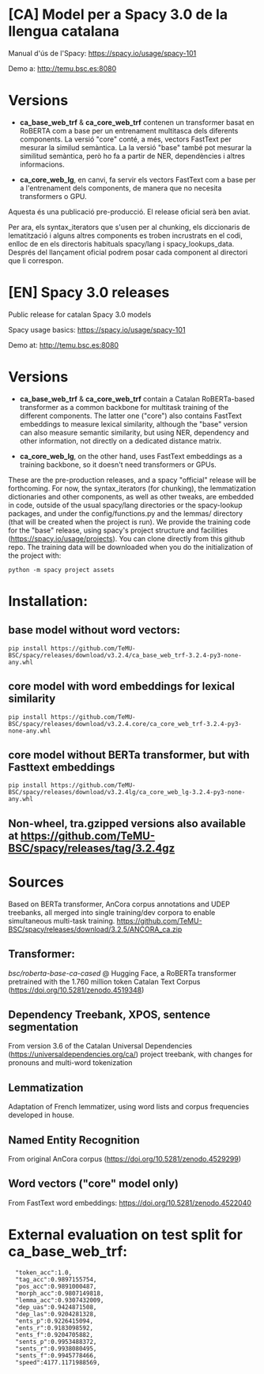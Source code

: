 # [CA] Model per a Spacy 3.0 de la llengua catalana

Manual d'ús de l'Spacy: https://spacy.io/usage/spacy-101

Demo a: http://temu.bsc.es:8080

# Versions

- **ca_base_web_trf** & **ca_core_web_trf** contenen un transformer basat en RoBERTA com a base per un entrenament multitasca dels diferents components. La versió "core" conté, a més, vectors FastText per mesurar la similud semàntica. La la versió "base" també pot mesurar la similitud semàntica, però ho fa a partir de NER, dependències i altres informacions.

- **ca_core_web_lg**, en canvi, fa servir els vectors FastText com a base per a l'entrenament dels components, de manera que no necesita transformers o GPU.

Aquesta és una publicació pre-producció. El release oficial serà ben aviat. 

Per ara, els syntax_iterators que s'usen per al chunking, els diccionaris de lematització i alguns altres components es troben incrustrats en el codi, enlloc de en els directoris habituals spacy/lang i spacy_lookups_data. Després del llançament oficial podrem posar cada component al directori que li correspon.

# [EN] Spacy 3.0 releases

Public release for catalan Spacy 3.0 models

Spacy usage basics: https://spacy.io/usage/spacy-101

Demo at: http://temu.bsc.es:8080

# Versions

- **ca_base_web_trf** & **ca_core_web_trf** contain a Catalan RoBERTa-based transformer as a common backbone for multitask training of the different components. The latter one ("core") also contains FastText embeddings to measure lexical similarity, although the "base" version can also measure semantic similarity, but using NER, dependency and other information, not directly on a dedicated distance matrix.

- **ca_core_web_lg**, on the other hand, uses FastText embeddings as a training backbone, so it doesn't need transformers or GPUs.

These are the pre-production releases, and a spacy "official" release will be forthcoming. For now, the syntax_iterators (for chunking), the lemmatization dictionaries and other components,  as well as other tweaks, are embedded in code, outside of the usual spacy/lang directories or the spacy-lookup packages, and under the config/functions.py and the lemmas/ directory (that will be created when the project is run). 
We provide the training code for the "base" release, using spacy's project structure and facilities (https://spacy.io/usage/projects).  You can clone directly from this github repo.
The training data will be downloaded when you do the initialization of the project with:

``` python -m spacy project assets ```

# Installation:

## base model without word vectors:

```pip install https://github.com/TeMU-BSC/spacy/releases/download/v3.2.4/ca_base_web_trf-3.2.4-py3-none-any.whl```

## core model with word embeddings for lexical similarity

```pip install https://github.com/TeMU-BSC/spacy/releases/download/v3.2.4.core/ca_core_web_trf-3.2.4-py3-none-any.whl```

## core model without BERTa transformer, but with Fasttext embeddings

```pip install https://github.com/TeMU-BSC/spacy/releases/download/v3.2.4lg/ca_core_web_lg-3.2.4-py3-none-any.whl```


## Non-wheel, tra.gzipped versions also available at https://github.com/TeMU-BSC/spacy/releases/tag/3.2.4gz

# Sources
Based on BERTa transformer, AnCora corpus annotations and UDEP treebanks, all merged into single training/dev corpora to enable simultaneous multi-task training.
https://github.com/TeMU-BSC/spacy/releases/download/3.2.5/ANCORA_ca.zip

## Transformer:

*bsc/roberta-base-ca-cased* @ Hugging Face, a RoBERTa transformer pretrained with the 1.760 million token Catalan Text Corpus (https://doi.org/10.5281/zenodo.4519348) 

## Dependency Treebank, XPOS, sentence segmentation

From version 3.6 of the Catalan Universal Dependencies (https://universaldependencies.org/ca/) project treebank, with changes for pronouns and multi-word tokenization 


## Lemmatization

Adaptation of French lemmatizer, using  word lists and corpus frequencies developed in house.

## Named Entity Recognition

From original AnCora corpus (https://doi.org/10.5281/zenodo.4529299)

## Word vectors ("core" model only)

From FastText word embeddings: https://doi.org/10.5281/zenodo.4522040


# External evaluation on test split for ca_base_web_trf:
```
  "token_acc":1.0,
  "tag_acc":0.9897155754,
  "pos_acc":0.9891000487,
  "morph_acc":0.9807149818,
  "lemma_acc":0.9307432009,
  "dep_uas":0.9424871508,
  "dep_las":0.9204281328,
  "ents_p":0.9226415094,
  "ents_r":0.9183098592,
  "ents_f":0.9204705882,
  "sents_p":0.9953488372,
  "sents_r":0.9938080495,
  "sents_f":0.9945778466,
  "speed":4177.1171988569,
```
<!---## Text Classification (To come)

From TeCla corpus based on Agencia Catalana de Noticias Newswire
(https://doi.org/10.5281/zenodo.4627197)-->


<!---
# Includes:

* Noun Chunks

* NERC

* Coarse XPOS tags

* Dependency parsing

* lookup-based lemmatization with POS disambiguation

* BERTa-based transformer

* tokenization and sentence segmentation

* Morphological analysis

* Static word vectors (in core models)

## To come:
* Fine-grained Parole/Eagles POS tags

* Text classification  


